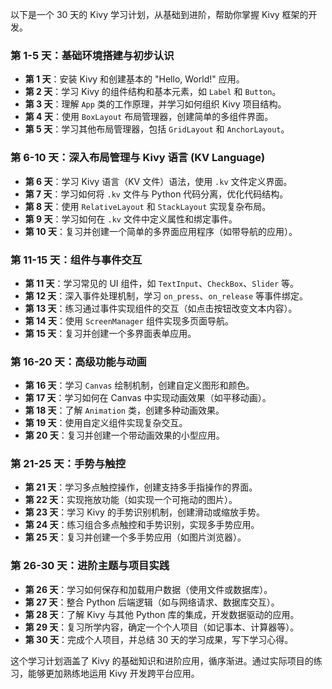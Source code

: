 以下是一个 30 天的 Kivy 学习计划，从基础到进阶，帮助你掌握 Kivy 框架的开发。

### 第 1-5 天：基础环境搭建与初步认识
- **第 1 天**：安装 Kivy 和创建基本的 "Hello, World!" 应用。 <!-- done -->
- **第 2 天**：学习 Kivy 的组件结构和基本元素，如 `Label` 和 `Button`。 <!-- done -->
- **第 3 天**：理解 `App` 类的工作原理，并学习如何组织 Kivy 项目结构。<!-- processing -->
- **第 4 天**：使用 `BoxLayout` 布局管理器，创建简单的多组件界面。
- **第 5 天**：学习其他布局管理器，包括 `GridLayout` 和 `AnchorLayout`。

### 第 6-10 天：深入布局管理与 Kivy 语言 (KV Language)
- **第 6 天**：学习 Kivy 语言（KV 文件）语法，使用 `.kv` 文件定义界面。
- **第 7 天**：学习如何将 `.kv` 文件与 Python 代码分离，优化代码结构。
- **第 8 天**：使用 `RelativeLayout` 和 `StackLayout` 实现复杂布局。
- **第 9 天**：学习如何在 `.kv` 文件中定义属性和绑定事件。
- **第 10 天**：复习并创建一个简单的多界面应用程序（如带导航的应用）。

### 第 11-15 天：组件与事件交互
- **第 11 天**：学习常见的 UI 组件，如 `TextInput`、`CheckBox`、`Slider` 等。
- **第 12 天**：深入事件处理机制，学习 `on_press`、`on_release` 等事件绑定。
- **第 13 天**：练习通过事件实现组件的交互（如点击按钮改变文本内容）。
- **第 14 天**：使用 `ScreenManager` 组件实现多页面导航。
- **第 15 天**：复习并创建一个多界面表单应用。

### 第 16-20 天：高级功能与动画
- **第 16 天**：学习 `Canvas` 绘制机制，创建自定义图形和颜色。
- **第 17 天**：学习如何在 Canvas 中实现动画效果（如平移动画）。
- **第 18 天**：了解 `Animation` 类，创建多种动画效果。
- **第 19 天**：使用自定义组件实现复杂交互。
- **第 20 天**：复习并创建一个带动画效果的小型应用。

### 第 21-25 天：手势与触控
- **第 21 天**：学习多点触控操作，创建支持多手指操作的界面。
- **第 22 天**：实现拖放功能（如实现一个可拖动的图片）。
- **第 23 天**：学习 Kivy 的手势识别机制，创建滑动或缩放手势。
- **第 24 天**：练习组合多点触控和手势识别，实现多手势应用。
- **第 25 天**：复习并创建一个多手势应用（如图片浏览器）。

### 第 26-30 天：进阶主题与项目实践
- **第 26 天**：学习如何保存和加载用户数据（使用文件或数据库）。
- **第 27 天**：整合 Python 后端逻辑（如与网络请求、数据库交互）。
- **第 28 天**：了解 Kivy 与其他 Python 库的集成，开发数据驱动的应用。
- **第 29 天**：复习所学内容，确定一个个人项目（如记事本、计算器等）。
- **第 30 天**：完成个人项目，并总结 30 天的学习成果，写下学习心得。

这个学习计划涵盖了 Kivy 的基础知识和进阶应用，循序渐进。通过实际项目的练习，能够更加熟练地运用 Kivy 开发跨平台应用。